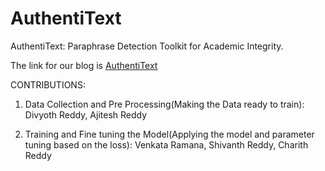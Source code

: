 # AuthentiText

AuthentiText: Paraphrase Detection Toolkit for Academic Integrity.

The link for our blog is [AuthentiText](https://authentitext.github.io/#authentitext)

CONTRIBUTIONS:
1) Data Collection and Pre Processing(Making the Data ready to train):
Divyoth Reddy,
Ajitesh Reddy
   
2) Training and Fine tuning the Model(Applying the model and parameter tuning based on the loss):
Venkata Ramana,
Shivanth Reddy,
Charith Reddy
   
   
